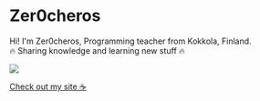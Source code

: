 # Zer0cheros

Hi! I'm Zer0cheros, Programming teacher from Kokkola, Finland.  
:fire: Sharing knowledge and learning new stuff :fire:

![](https://www.zer0cheros.fi/_next/image?url=/logo.webp&w=96&q=75)

[Check out my site :coffee:](https://zer0cheros.fi)
